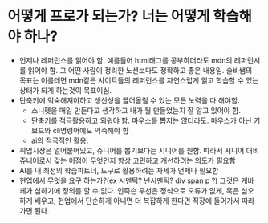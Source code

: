 # 어떻게 프로가 되는가? 너는 어떻게 학습해야 하나?

- 언제나 레퍼런스를 읽어야 함. 예를들어 html태그를 공부하더라도 mdn의 레퍼런서를 읽어야 함. 그 어떤 사람이 정리한 노션보다도 정확하고 좋은 내용임. 슬비쌤의 목표는 이를테면 mdn같은 사이트들의 레퍼런스를 자연스럽게 읽고 학습할 수 있는 상태가 되게 하는것이 목표이심.
- 단축키에 익숙해져야하고 생산성을 끌어올릴 수 있는 모든 노력을 다 해야함.
  - 스니펫을 매일 만든다고 생각하고 내가 뭘 만들었는지 잘 알고 있어야 함.
  - 단축키를 적극활용하고 외워야 함. 마우스를 뽑지는 않더라도. 마우스가 아닌 키보드와 cli명령어에도 익숙해야 함
  - ai의 적극적인 활용.
- 취업시장은 얼어붙어있고, 쥬니어를 뽑기보다는 시니어를 원함. 따라서 시니어 대비 쥬니어로서 갖는 이점이 무엇인지 항상 고민하고 개선하려는 의도가 필요함
- AI를 내 최선의 학습파트너, 도구로 활용하려는 자세가 언제나 필요함
- 현업에서 무엇을 요구 하는가?(ex 시멘틱? 넌시멘틱? div span p ?) 그것은 케바케가 심하기에 정의를 할 수 없다. 인즉슨 우선은 정석으로 오류가 없게, 혹은 심오하게 배우고, 현업에서 단순하게 아니면 더 복잡하게 한다면 직장에 들어가서 따라가면 된다.
